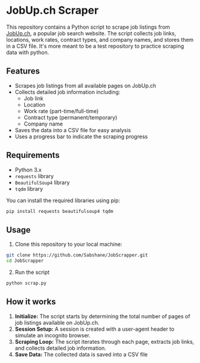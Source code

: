 # JobUp.ch Scraper

This repository contains a Python script to scrape job listings from [JobUp.ch](https://www.jobup.ch/), a popular job search website. The script collects job links, locations, work rates, contract types, and company names, and stores them in a CSV file. It's more meant to be a test repository to practice scraping data with python.

## Features

- Scrapes job listings from all available pages on JobUp.ch
- Collects detailed job information including:
  - Job link
  - Location
  - Work rate (part-time/full-time)
  - Contract type (permanent/temporary)
  - Company name
- Saves the data into a CSV file for easy analysis
- Uses a progress bar to indicate the scraping progress

## Requirements

- Python 3.x
- `requests` library
- `BeautifulSoup4` library
- `tqdm` library

You can install the required libraries using pip:

```bash
pip install requests beautifulsoup4 tqdm
```
## Usage

1) Clone this repository to your local machine:

```bash
git clone https://github.com/Sabshane/JobScrapper.git
cd JobScrapper
```

2) Run the script

```bash
python scrap.py
```

## How it works
1) __Initialize:__ The script starts by determining the total number of pages of job listings available on JobUp.ch.
2) __Session Setup:__ A session is created with a user-agent header to simulate an incognito browser.
3) __Scraping Loop:__ The script iterates through each page, extracts job links, and collects detailed job information.
4) __Save Data:__ The collected data is saved into a CSV file
